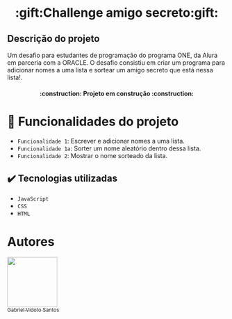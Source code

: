 <h1 align="center"> :gift:Challenge amigo secreto:gift: </h1>


<h2> Descrição do projeto </h2>
Um desafio para estudantes de programação do programa ONE, da Alura em parceria com a ORACLE. O desafio consistiu em criar um programa para adicionar nomes a uma lista e sortear um amigo secreto que está nessa lista!.


<h4 align="center"> 
:construction:  Projeto em construção  :construction:
</h4>

# :hammer: Funcionalidades do projeto

- `Funcionalidade 1`: Escrever e adicionar nomes a uma lista.
- `Funcionalidade 1a`: Sorter um nome aleatório dentro dessa lista.
- `Funcionalidade 2`: Mostrar o nome sorteado da lista.

## :heavy_check_mark:  Tecnologias utilizadas

- ``JavaScript``
- ``CSS``
- ``HTML``

# Autores

[<img loading="lazy" src="https://avatars.githubusercontent.com/u/197179787?v=4" width=115><br><sub>Gabriel Vidoto Santos</sub>](https://github.com/Gvidoto) 





